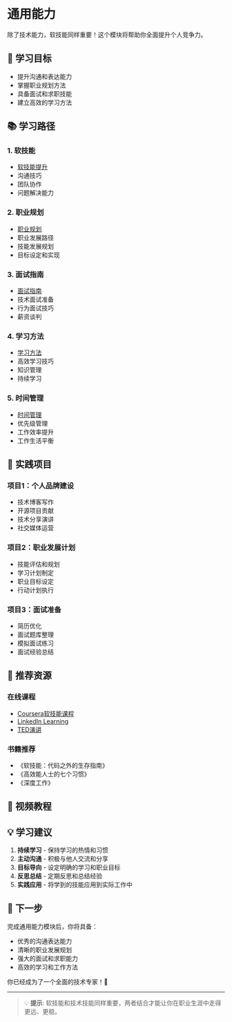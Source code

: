 # 通用能力

除了技术能力，软技能同样重要！这个模块将帮助你全面提升个人竞争力。

## 🎯 学习目标

- 提升沟通和表达能力
- 掌握职业规划方法
- 具备面试和求职技能
- 建立高效的学习方法

## 📚 学习路径

### 1. 软技能
- [软技能提升](./)
- 沟通技巧
- 团队协作
- 问题解决能力

### 2. 职业规划
- [职业规划](./career-planning)
- 职业发展路径
- 技能发展规划
- 目标设定和实现

### 3. 面试指南
- [面试指南](./interview-guide)
- 技术面试准备
- 行为面试技巧
- 薪资谈判

### 4. 学习方法
- [学习方法](./learning-methods)
- 高效学习技巧
- 知识管理
- 持续学习

### 5. 时间管理
- [时间管理](./time-management)
- 优先级管理
- 工作效率提升
- 工作生活平衡

## 🚀 实践项目

### 项目1：个人品牌建设
- 技术博客写作
- 开源项目贡献
- 技术分享演讲
- 社交媒体运营

### 项目2：职业发展计划
- 技能评估和规划
- 学习计划制定
- 职业目标设定
- 行动计划执行

### 项目3：面试准备
- 简历优化
- 面试题库整理
- 模拟面试练习
- 面试经验总结

## 📖 推荐资源

### 在线课程
- [Coursera软技能课程](https://www.coursera.org/)
- [LinkedIn Learning](https://www.linkedin.com/learning/)
- [TED演讲](https://www.ted.com/)

### 书籍推荐
- 《软技能：代码之外的生存指南》
- 《高效能人士的七个习惯》
- 《深度工作》

## 🎥 视频教程

<VideoPlayer src="https://www.youtube.com/watch?v=dQw4w9WgXcQ" />

## 💡 学习建议

1. **持续学习** - 保持学习的热情和习惯
2. **主动沟通** - 积极与他人交流和分享
3. **目标导向** - 设定明确的学习和职业目标
4. **反思总结** - 定期反思和总结经验
5. **实践应用** - 将学到的技能应用到实际工作中

## 🔄 下一步

完成通用能力模块后，你将具备：
- 优秀的沟通表达能力
- 清晰的职业发展规划
- 强大的面试和求职能力
- 高效的学习和工作方法

你已经成为了一个全面的技术专家！🌟

---

> 💡 **提示**: 软技能和技术技能同样重要，两者结合才能让你在职业生涯中走得更远、更稳。
